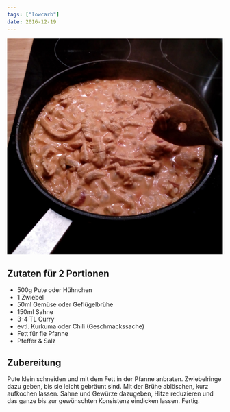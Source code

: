 ```yaml
---
tags: ["lowcarb"]
date: 2016-12-19
---
```


![](../img/puten-curry.jpg)

## Zutaten für 2 Portionen
- 500g Pute oder Hühnchen
- 1 Zwiebel
- 50ml Gemüse oder Geflügelbrühe
- 150ml Sahne
- 3-4 TL Curry
- evtl. Kurkuma oder Chili (Geschmackssache)
- Fett für fie Pfanne
- Pfeffer & Salz

## Zubereitung
Pute klein schneiden und mit dem Fett in der Pfanne anbraten. Zwiebelringe dazu geben, bis sie leicht gebräunt sind. Mit der Brühe ablöschen, kurz aufkochen lassen. Sahne und Gewürze dazugeben, Hitze reduzieren und das ganze bis zur gewünschten Konsistenz eindicken lassen. Fertig.
